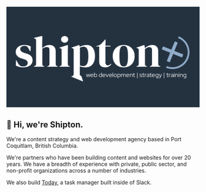 ![Shipton Light Industries](profile/img/socialshare.png)

## 👋 Hi, we're Shipton.

We're a content strategy and web development agency based in Port Coquitlam, British Columbia.

We're partners who have been building content and websites for over 20 years. We have a breadth of experience with private, public sector, and non-profit organizations across a number of industries.

We also build [Today](https://today.shipton.io), a task manager built inside of Slack. 

<!--

**Here are some ideas to get you started:**

🙋‍♀️ A short introduction - what is your organization all about?
🌈 Contribution guidelines - how can the community get involved?
👩‍💻 Useful resources - where can the community find your docs? Is there anything else the community should know?
🍿 Fun facts - what does your team eat for breakfast?
🧙 Remember, you can do mighty things with the power of [Markdown](https://docs.github.com/github/writing-on-github/getting-started-with-writing-and-formatting-on-github/basic-writing-and-formatting-syntax)
-->
